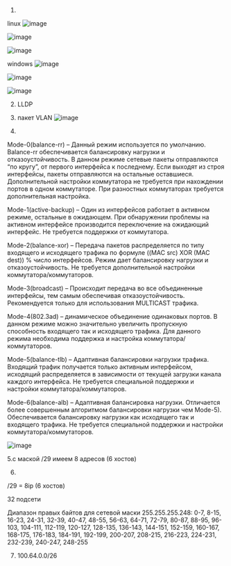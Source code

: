 1.
linux
![image](https://user-images.githubusercontent.com/44917492/147366953-788b4bce-4796-4b34-babd-946adcfcd994.png)

![image](https://user-images.githubusercontent.com/44917492/147366963-f2f48c68-2e93-4310-8892-b50239df6689.png)

![image](https://user-images.githubusercontent.com/44917492/147366976-37c656ef-ea6d-44bb-b53d-df2018a540e8.png)

windows
![image](https://user-images.githubusercontent.com/44917492/147366996-275c4d80-a562-4eba-9769-7a095c0549b9.png)

![image](https://user-images.githubusercontent.com/44917492/147367004-91030ee1-a872-4f52-abff-cfd5fbdf5148.png)

![image](https://user-images.githubusercontent.com/44917492/147367013-9131cf99-54f2-47b2-ba62-c003800b4a4d.png)

2. LLDP

3. пакет  VLAN
![image](https://user-images.githubusercontent.com/44917492/147367037-a3ee001d-6bd3-4efd-90f0-68504da3e7b1.png)

4.

Mode-0(balance-rr) – Данный режим используется по умолчанию. Balance-rr обеспечивается балансировку нагрузки и отказоустойчивость. В данном режиме сетевые пакеты отправляются “по кругу”, от первого интерфейса к последнему. Если выходят из строя интерфейсы, пакеты отправляются на остальные оставшиеся. Дополнительной настройки коммутатора не требуется при нахождении портов в одном коммутаторе. При разностных коммутаторах требуется дополнительная настройка.

Mode-1(active-backup) – Один из интерфейсов работает в активном режиме, остальные в ожидающем. При обнаружении проблемы на активном интерфейсе производится переключение на ожидающий интерфейс. Не требуется поддержки от коммутатора.

Mode-2(balance-xor) – Передача пакетов распределяется по типу входящего и исходящего трафика по формуле ((MAC src) XOR (MAC dest)) % число интерфейсов. Режим дает балансировку нагрузки и отказоустойчивость. Не требуется дополнительной настройки коммутатора/коммутаторов.

Mode-3(broadcast) – Происходит передача во все объединенные интерфейсы, тем самым обеспечивая отказоустойчивость. Рекомендуется только для использования MULTICAST трафика.

Mode-4(802.3ad) – динамическое объединение одинаковых портов. В данном режиме можно значительно увеличить пропускную способность входящего так и исходящего трафика. Для данного режима необходима поддержка и настройка коммутатора/коммутаторов.

Mode-5(balance-tlb) – Адаптивная балансировки нагрузки трафика. Входящий трафик получается только активным интерфейсом, исходящий распределяется в зависимости от текущей загрузки канала каждого интерфейса. Не требуется специальной поддержки и настройки коммутатора/коммутаторов.

Mode-6(balance-alb) – Адаптивная балансировка нагрузки. Отличается более совершенным алгоритмом балансировки нагрузки чем Mode-5). Обеспечивается балансировку нагрузки как исходящего так и входящего трафика. Не требуется специальной поддержки и настройки коммутатора/коммутаторов.


![image](https://user-images.githubusercontent.com/44917492/147367113-0c37e331-cf61-489e-bcf4-bd12e1413b82.png)



5.с маской /29 имеем 8 адресов (6 хостов)

6.

/29 = 8ip (6 хостов)

32 подсети

Диапазон правых байтов для сетевой маски 255.255.255.248:
0-7, 8-15, 16-23, 24-31, 32-39, 40-47, 48-55, 56-63,
64-71, 72-79, 80-87, 88-95, 96-103, 104-111, 112-119, 120-127,
128-135, 136-143, 144-151, 152-159, 160-167, 168-175, 176-183, 184-191,
192-199, 200-207, 208-215, 216-223, 224-231, 232-239, 240-247, 248-255

7. 100.64.0.0/26
